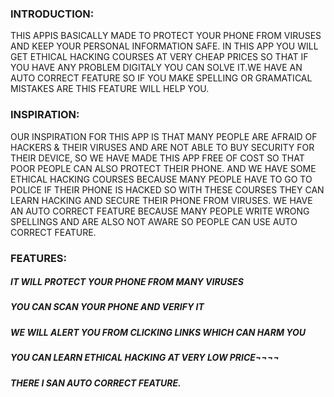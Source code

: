 ### INTRODUCTION:  
THIS APPIS BASICALLY MADE TO PROTECT YOUR PHONE FROM VIRUSES AND KEEP YOUR PERSONAL INFORMATION SAFE. IN THIS APP YOU WILL GET ETHICAL HACKING COURSES AT VERY CHEAP PRICES SO THAT IF YOU HAVE ANY PROBLEM DIGITALY YOU CAN SOLVE IT.WE HAVE AN AUTO CORRECT FEATURE SO IF YOU MAKE SPELLING OR GRAMATICAL MISTAKES ARE THIS FEATURE WILL HELP YOU. 
### INSPIRATION:
OUR INSPIRATION FOR THIS APP IS THAT MANY PEOPLE ARE AFRAID OF HACKERS & THEIR VIRUSES AND ARE NOT ABLE TO BUY SECURITY FOR THEIR DEVICE, SO WE HAVE MADE THIS APP FREE OF COST SO THAT POOR PEOPLE CAN ALSO PROTECT THEIR PHONE. AND WE HAVE SOME ETHICAL HACKING COURSES BECAUSE MANY PEOPLE HAVE TO GO TO POLICE IF THEIR PHONE IS HACKED SO WITH THESE COURSES THEY CAN LEARN HACKING AND SECURE THEIR PHONE FROM VIRUSES. WE HAVE AN AUTO CORRECT FEATURE BECAUSE MANY PEOPLE WRITE WRONG SPELLINGS AND ARE ALSO NOT AWARE SO PEOPLE CAN USE AUTO CORRECT FEATURE.
### FEATURES: 
#####	IT WILL PROTECT YOUR PHONE FROM MANY VIRUSES
#####	YOU CAN SCAN YOUR PHONE AND VERIFY IT
#####	WE WILL ALERT YOU FROM CLICKING LINKS WHICH CAN HARM YOU
#####	YOU CAN LEARN ETHICAL HACKING AT VERY LOW PRICE¬¬¬¬
#####	THERE I SAN AUTO CORRECT FEATURE.

